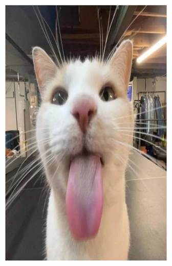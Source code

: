 
<img src="https://github.com/lein3000zzz/HOA_complaints_service/blob/main/sillycat.jpg?raw=true" height=800 width=800>
